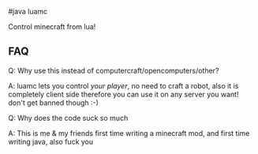 #java luamc

Control minecraft from lua!


## FAQ

Q: Why use this instead of computercraft/opencomputers/other?

A: luamc lets you control *your player*, no need to craft a robot, also it is completely client side therefore you can use it on any server you want! don't get banned though :-)

Q: Why does the code suck so much

A: This is me & my friends first time writing a minecraft mod, and first time writing java, also fuck you
